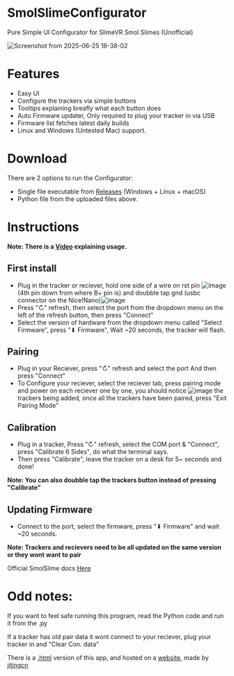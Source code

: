 # SmolSlimeConfigurator
Pure Simple UI Configurator for SlimeVR Smol Slimes (Unofficial)

![Screenshot from 2025-06-25 18-38-02](https://github.com/user-attachments/assets/45befd55-a713-4ea4-a25e-0064ceee10c3)

# Features

- Easy UI
- Configure the trackers via simple buttons 
- Tooltips explaining breafly what each button does
- Auto Firmware updater, Only required to plug your tracker in via USB
- Firmware list fetches latest daily builds 
- Linux and Windows (Untested Mac) support.

# Download
There are 2 options to run the Configurator:
- Single file executable from [Releases](https://github.com/ICantMakeThings/SmolSlimeConfigurator/releases) (Windows + Linux + macOS)
- Python file from the uploaded files above.

# Instructions
**Note: There is a [Video](https://youtu.be/2PHelwy7Rcs) explaining usage.**
## **First install**

+ Plug in the tracker or reciever, hold one side of a wire on rst pin ![image](https://github.com/user-attachments/assets/7cdaae27-21f9-428f-9327-d39bbf8dabc2) (4th pin down from where B+ pin is)
and doubble tap gnd (usbc connector on the Nice!Nano)![image](https://github.com/user-attachments/assets/c1efbc20-bb2f-4fd8-9ecd-8869648ebf17)
+ Press "↻" refresh, then select the port from the dropdown menu on the left of the refresh button, then press "Connect"
+ Select the version of hardware from the dropdown menu called "Select Firmware", press "⬇ Firmware",  Wait ~20 seconds, the tracker will flash.

## **Pairing**
  
+ Plug in your Reciever, press "↻" refresh and select the port And then press "Connect"
+ To Configure your reciever, select the reciever tab, press pairing mode and power on each reciever one by one, you should notice ![image](https://github.com/user-attachments/assets/ab48dff0-e0f6-4113-a7f7-222260115964) the trackers being added, once all the trackers have been paired, press "Exit Pairing Mode"

## **Calibration**

+ Plug in a tracker, Press "↻" refresh, select the COM port & "Connect", press "Calibrate 6 Sides", do what the terminal says.
+ Then press "Calibrate", leave the tracker on a desk for 5~ seconds and done!

**Note: You can also doubble tap the trackers button instead of pressing "Calibrate"**

## **Updating Firmware**

+ Connect to the port, select the firmware, press "⬇ Firmware" and wait ~20 seconds.

**Note: Trackers and recievers need to be all updated on the same version or they wont want to pair**

Official SmolSlime docs [Here](https://docs.slimevr.dev/smol-slimes/)

# Odd notes:

If you want to feel safe running this program, read the Python code and run it from the .py

If a tracker has old pair data it wont connect to your reciever, plug your tracker in and "Clear Con. data"

There is a [.html](https://github.com/jitingcn/SmolSlimeWebConfigurator) version of this app, and hosted on a [website](https://gh.jtcat.com/SmolSlimeConfigurator.html), made by [jitingcn](https://github.com/jitingcn)
